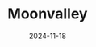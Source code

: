 ---  
layout: startup_page  
title: "Moonvalley"  
id: "moonvalley.com"  
permalink: "/moonvalleymoonvalley.com11182024/"  
website: "https://www.moonvalley.com/"  
funding_round: ""  
funding_amount: "$70M"  
investors: "General Catalyst, Khosla Ventures, Bessemer Ventures"  
about: "Moonvalley is a deep learning research company developing cutting-edge generative AI creative models and tools for the media industry. Its focus is on building an artist-first creative suite enhancing trust, transparency, and efficiency in video production. The company aims to be a trusted partner for media organizations, providing tailored AI solutions."  
markets: "AI, Media, Entertainment, Software Development"  
hq: "Toronto, Ontario, Canada"  
founded_year: "2023"  
linkedin: "https://www.linkedin.com/company/moonvalley-ai"  
twitter: "https://twitter.com/moonvalleyai"  
instagram: ""  
facebook: "https://www.facebook.com/moonvalleyai"  
crunchbase: "https://www.crunchbase.com/organization/moonvalley-c1d1"  
pitchbook: "https://pitchbook.com/profiles/company/138788-47"  

date_display: "18-Nov-2024"  
date: "2024-11-18"

# SEO Optimization  
meta_title: "Moonvalley -  Funding ($70M)"  
meta_description: "Moonvalley, Moonvalley is a deep learning research company developing cutting-edge generative AI creative models and tools for the media industry. Its focus is on..."  
meta_keywords: "Moonvalley, AI, Media, Entertainment, Software Development,  funding"  
canonical_url: "https://startup.projectstartups.com/moonvalleymoonvalley.com11182024/"  
---